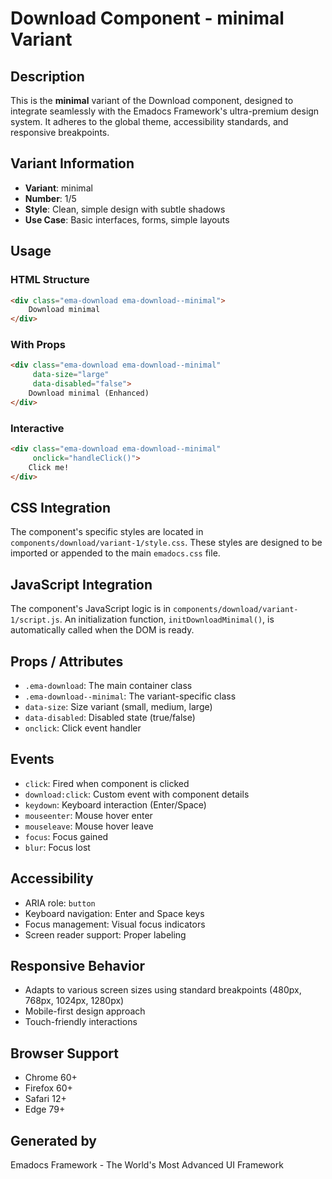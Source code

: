 # Download Component - minimal Variant

## Description
This is the **minimal** variant of the Download component, designed to integrate seamlessly with the Emadocs Framework's ultra-premium design system. It adheres to the global theme, accessibility standards, and responsive breakpoints.

## Variant Information
- **Variant**: minimal
- **Number**: 1/5
- **Style**: Clean, simple design with subtle shadows
- **Use Case**: Basic interfaces, forms, simple layouts

## Usage

### HTML Structure
```html
<div class="ema-download ema-download--minimal">
    Download minimal
</div>
```

### With Props
```html
<div class="ema-download ema-download--minimal" 
     data-size="large" 
     data-disabled="false">
    Download minimal (Enhanced)
</div>
```

### Interactive
```html
<div class="ema-download ema-download--minimal" 
     onclick="handleClick()">
    Click me!
</div>
```

## CSS Integration
The component's specific styles are located in `components/download/variant-1/style.css`. These styles are designed to be imported or appended to the main `emadocs.css` file.

## JavaScript Integration
The component's JavaScript logic is in `components/download/variant-1/script.js`. An initialization function, `initDownloadMinimal()`, is automatically called when the DOM is ready.

## Props / Attributes
- `.ema-download`: The main container class
- `.ema-download--minimal`: The variant-specific class
- `data-size`: Size variant (small, medium, large)
- `data-disabled`: Disabled state (true/false)
- `onclick`: Click event handler

## Events
- `click`: Fired when component is clicked
- `download:click`: Custom event with component details
- `keydown`: Keyboard interaction (Enter/Space)
- `mouseenter`: Mouse hover enter
- `mouseleave`: Mouse hover leave
- `focus`: Focus gained
- `blur`: Focus lost

## Accessibility
- ARIA role: `button`
- Keyboard navigation: Enter and Space keys
- Focus management: Visual focus indicators
- Screen reader support: Proper labeling

## Responsive Behavior
- Adapts to various screen sizes using standard breakpoints (480px, 768px, 1024px, 1280px)
- Mobile-first design approach
- Touch-friendly interactions

## Browser Support
- Chrome 60+
- Firefox 60+
- Safari 12+
- Edge 79+

## Generated by
Emadocs Framework - The World's Most Advanced UI Framework
